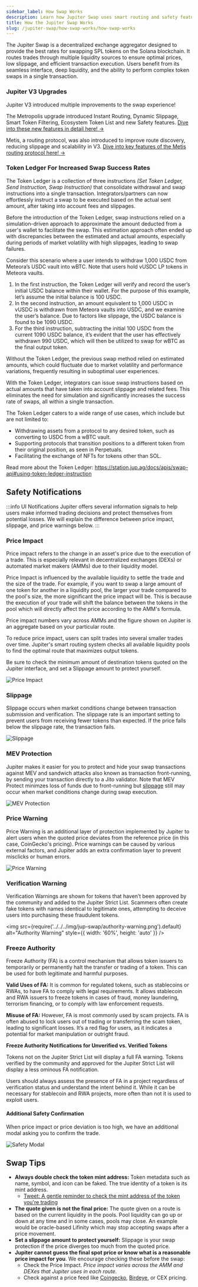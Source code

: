 ```yaml
---
sidebar_label: How Swap Works
description: Learn how Jupiter Swap uses smart routing and safety features to innovate token trading on Solana. Discover its mechanisms in this beginners guide.
title: How the Jupiter Swap Works
slug: /jupiter-swap/how-swap-works/how-swap-works
---
```


<head>
    <title>Understanding Jupiter Swap: Smart Routing & Features</title>
    <meta name="twitter:card" content="summary" />
</head>

The Jupiter Swap is a decentralized exchange aggregator designed to provide the best rates for swapping SPL tokens on the Solana blockchain. It routes trades through multiple liquidity sources to ensure optimal prices, low slippage, and efficient transaction execution. Users benefit from its seamless interface, deep liquidity, and the ability to perform complex token swaps in a single transaction.

### **Jupiter V3 Upgrades**

Jupiter V3 introduced multiple improvements to the swap experience! 

The Metropolis upgrade introduced Instant Routing, Dynamic Slippage, Smart Token Filtering, Ecosystem Token List and new Safety features.
[Dive into these new features in detail here! ->](/guides/2-jupiter-spot/2-jupiter-swap/2-how-swap-works/1-metropolis-features.md)

Metis, a routing protocol, was also introduced to improve route discovery, reducing slippage and scalability in V3.
[Dive into key features of the Metis routing protocol here! ->](/guides/2-jupiter-spot/2-jupiter-swap/2-how-swap-works/3-metis-routing.md)


### Token Ledger For Increased Swap Success Rates

The Token Ledger is a collection of three instructions *(Set Token Ledger, Send Instruction, Swap Instruction)* that consolidate withdrawal and swap instructions into a single transaction. Integrators/partners can now effortlessly instruct a swap to be executed based on the actual sent amount, after taking into account fees and slippages.

Before the introduction of the Token Ledger, swap instructions relied on a simulation-driven approach to approximate the amount deducted from a user's wallet to facilitate the swap. This estimation approach often ended up with discrepancies between the estimated and actual amounts, especially during periods of market volatility with high slippages, leading to swap failures.

Consider this scenario where a user intends to withdraw 1,000 USDC from Meteora’s USDC vault into wBTC. Note that users hold vUSDC LP tokens in Meteora vaults.

1. In the first instruction, the Token Ledger will verify and record the user’s initial USDC balance within their wallet. For the purpose of this example, let’s assume the initial balance is 100 USDC.
2. In the second instruction, an amount equivalent to 1,000 USDC in vUSDC is withdrawn from Meteora vaults into USDC, and we examine the user’s balance. Due to factors like slippage, the USDC balance is found to be 1090 USDC.
3. For the third instruction, subtracting the initial 100 USDC from the current 1090 USDC balance, it’s evident that the user has effectively withdrawn 990 USDC, which will then be utilized to swap for wBTC as the final output token.

Without the Token Ledger, the previous swap method relied on estimated amounts, which could fluctuate due to market volatility and performance variations, frequently resulting in suboptimal user experiences.

With the Token Ledger, integrators can issue swap instructions based on actual amounts that have taken into account slippage and related fees. This eliminates the need for simulation and significantly increases the success rate of swaps, all within a single transaction.

The Token Ledger caters to a wide range of use cases, which include but are not limited to:

- Withdrawing assets from a protocol to any desired token, such as converting to USDC from a wBTC vault.
- Supporting protocols that transition positions to a different token from their original position, as seen in Perpetuals.
- Facilitating the exchange of NFTs for tokens other than SOL.

Read more about the Token Ledger:
https://station.jup.ag/docs/apis/swap-api#using-token-ledger-instruction


## Safety Notifications

:::info UI Notifications
Jupiter offers several information signals to help users make informed trading decisions and protect themselves from potential losses. We will explain the difference between price impact, slippage, and price warnings below.
:::


### Price Impact

Price impact refers to the change in an asset's price due to the execution of a trade. This is especially relevant in decentralized exchanges (DEXs) or automated market makers (AMMs) due to their liquidity model.

Price Impact is influenced by the available liquidity to settle the trade and the size of the trade. For example, if you want to swap a large amount of one token for another in a liquidity pool, the larger your trade compared to the pool's size, the more significant the price impact will be. This is because the execution of your trade will shift the balance between the tokens in the pool which will directly affect the price according to the AMM's formula.

Price impact numbers vary across AMMs and the figure shown on Jupiter is an aggregate based on your particular route.

To reduce price impact, users can split trades into several smaller trades over time. Jupiter's smart routing system checks all available liquidity pools to find the optimal route that maximizes output tokens.

Be sure to check the minimum amount of destination tokens quoted on the Jupiter interface, and set a Slippage amount to protect yourself.

![Price Impact](../../../img/price-impact.png)

### Slippage

Slippage occurs when market conditions change between transaction submission and verification. The slippage rate is an important setting to prevent users from receiving fewer tokens than expected. If the price falls below the slippage rate, the transaction fails.

![Slippage](../../../img/slippage-new.png)

### MEV Protection

Jupiter makes it easier for you to protect and hide your swap transactions against MEV and sandwich attacks also known as transaction front-running, by sending your transaction directly to a Jito validator. Note that MEV Protect minimzes loss of funds due to front-running but [slippage](../2-how-swap-works/2-how-swap-works.md/#slippage) still may occur when market conditions change during swap execution.

![MEV Protection](../../../img/mev-new.png)

### Price Warning

Price Warning is an additional layer of protection implemented by Jupiter to alert users when the quoted price deviates from the reference price (in this case, CoinGecko's pricing). Price warnings can be caused by various external factors, and Jupiter adds an extra confirmation layer to prevent misclicks or human errors.

![Price Warning](../../../img/price-warning.png)

### Verification Warning

Verification Warnings are shown for tokens that haven’t been approved by the community and added to the Jupiter Strict List. Scammers often create fake tokens with names identical to legitimate ones, attempting to deceive users into purchasing these fraudulent tokens.

<img src={require('../../../img/jup-swap/authority-warning.png').default} alt="Authority Warning" style={{ width: '60%', height: 'auto' }} />

### Freeze Authority

Freeze Authority (FA) is a control mechanism that allows token issuers to temporarily or permanently halt the transfer or trading of a token. This can be used for both legitimate and harmful purposes.

**Valid Uses of FA:** It is common for regulated tokens, such as stablecoins or RWAs, to have FA to comply with legal requirements. It allows stablecoin and RWA issuers to freeze tokens in cases of fraud, money laundering, terrorism financing, or to comply with law enforcement requests.

**Misuse of FA:** However, FA is most commonly used by scam projects. FA is often abused to lock users out of trading or transferring the scam token, leading to significant losses. It’s a red flag for users, as it indicates a potential for market manipulation or outright fraud.

**Freeze Authority Notifications for Unverified vs. Verified Tokens**

Tokens not on the Jupiter Strict List will display a full FA warning. Tokens verified by the community and approved for the Jupiter Strict List will display a less ominous FA notification.

Users should always assess the presence of FA in a project regardless of verification status and understand the intent behind it. While it can be necessary for stablecoin and RWA projects, more often than not it is used to exploit users.

#### Additional Safety Confirmation

When price impact or price deviation is too high, we have an additional modal asking you to confirm the trade.

![Safety Modal](../../../img/safety-modal.png)

## Swap Tips

- **Always double check the token mint address:** Token metadata such as name, symbol, and icon can be faked. The true identity of a token is its mint address.
  - [Tweet: A gentle reminder to check the mint address of the token you're trading](https://twitter.com/JupiterExchange/status/1580217415593443329?s=20&t=xmsYmPnUZfuS6tQpvEQ7Pg)
- **The quote given is not the final price:** The quote given on a route is based on the current liquidity in the pools. Pool liquidity can go up or down at any time and in some cases, pools may close. An example would be oracle-based Lifinity which may stop accepting swaps after a price movement.
- **Set a slippage amount to protect yourself:** Slippage is your swap protection if the price diverges too much from the quoted price.
- **Jupiter cannot guess the final spot price or know what is a reasonable price impact for you**. We encourage checking these before the swap:
  - Check the Price Impact. *Price impact varies across the AMM and DEXes that Jupiter uses in each route.*
  - Check against a price feed like [Coingecko](https://www.coingecko.com/), [Birdeye](https://birdeye.so/), or CEX pricing.
